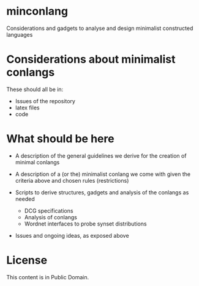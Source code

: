 # minconlang
Considerations and gadgets to analyse and design minimalist constructed languages

# Considerations about minimalist conlangs

These should all be in:
* Issues of the repository
* latex files
* code

# What should be here
* A description of the general guidelines we
derive for the creation of minimal conlangs
* A description of a (or the) minimalist conlang
we come with given the criteria above and
chosen rules (restrictions)
* Scripts to derive structures, gadgets and analysis
of the conlangs as needed
  - DCG specifications
  - Analysis of conlangs
  - Wordnet interfaces to probe synset distributions
  
* Issues and ongoing ideas, as exposed above

# License
This content is in Public Domain.
